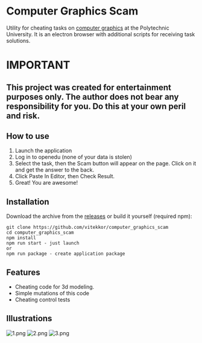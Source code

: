 # Computer Graphics Scam

Utility for cheating tasks on [computer graphics](https://openedu.ru/course/spbstu/COMPGR/) at the Polytechnic University. It is an electron browser with additional scripts for receiving task solutions.

# IMPORTANT

## This project was created for entertainment purposes only. The author does not bear any responsibility for you. Do this at your own peril and risk.

## How to use

1. Launch the application
2. Log in to openedu (none of your data is stolen)
3. Select the task, then the Scam button will appear on the page. Click on it and get the answer to the back. 
4. Click Paste In Editor, then Check Result.
5. Great! You are awesome!

## Installation

Download the archive from the [releases](https://github.com/vitekkor/computer_graphics_scam/releases/latest) or build it yourself (required npm):
```
git clone https://github.com/vitekkor/computer_graphics_scam
cd computer_graphics_scam
npm install
npm run start - just launch
or
npm run package - create application package
```
## Features
* Cheating code for 3d modeling.
* Simple mutations of this code
* Cheating control tests
## Illustrations

![1.png](https://github.com/vitekkor/computer_graphics_scam/blob/master/images/1.png?raw=true)
![2.png](https://github.com/vitekkor/computer_graphics_scam/blob/master/images/2.png?raw=true)
![3.png](https://github.com/vitekkor/computer_graphics_scam/blob/master/images/3.png?raw=true)
